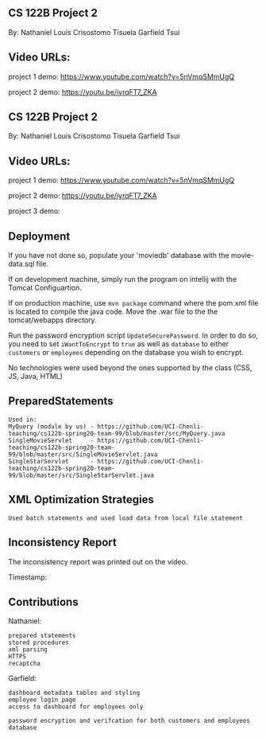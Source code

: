 ## CS 122B Project 2

By:
Nathaniel Louis Crisostomo Tisuela 
Garfield Tsui

## Video URLs:

project 1 demo: https://www.youtube.com/watch?v=5nVmqSMmUgQ

project 2 demo: https://youtu.be/iyrqFT7_ZKA

## CS 122B Project 2

By:
Nathaniel Louis Crisostomo Tisuela 
Garfield Tsui

## Video URLs:

project 1 demo: https://www.youtube.com/watch?v=5nVmqSMmUgQ

project 2 demo: https://youtu.be/iyrqFT7_ZKA

project 3 demo: 

## Deployment

If you have not done so, populate your 'moviedb' database with the movie-data.sql file.

If on development machine, simply run the program on intellij with the Tomcat Configuartion.

If on production machine, use  ``mvn package`` command where the pom.xml file is located to compile the java code. 
Move the .war file to the the tomcat/webapps directory. 

Run the password encryption script ``UpdateSecurePassword``.
In order to do so, you need to set ``iWantToEncrypt`` to ``true`` 
as well as ``database`` to either ``customers`` or ``employees`` depending on
the database you wish to encrypt.

No technologies were used beyond the ones supported by the class
(CSS, JS, Java, HTML)

## PreparedStatements

    Used in:
    MyQuery (module by us) - https://github.com/UCI-Chenli-teaching/cs122b-spring20-team-99/blob/master/src/MyQuery.java
    SingleMovieServlet     - https://github.com/UCI-Chenli-teaching/cs122b-spring20-team-99/blob/master/src/SingleMovieServlet.java
    SingleStarServlet      - https://github.com/UCI-Chenli-teaching/cs122b-spring20-team-99/blob/master/src/SingleStarServlet.java
    

## XML Optimization Strategies
    
    Used batch statements and used load data from local file statement

## Inconsistency Report
The inconsistency report was printed out on the video.

Timestamp: 

## Contributions
Nathaniel:

    prepared statements
    stored procedures
    xml parsing
    HTTPS
    recaptcha

Garfield:

    dashboard metadata tables and styling
    employee login page
    access to dashboard for employees only
    
    password encryption and verifcation for both customers and employees database

